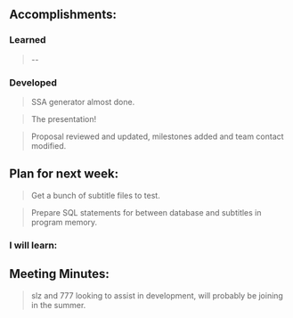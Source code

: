 ## Accomplishments:
### Learned
> --

### Developed
>SSA generator almost done.

>The presentation!

>Proposal reviewed and updated, milestones added and team contact modified.

## Plan for next week:
>Get a bunch of subtitle files to test.

>Prepare SQL statements for between database and subtitles in program memory.

### I will learn:
> 

## Meeting Minutes:
> slz and 777 looking to assist in development, will probably be joining in the summer.
